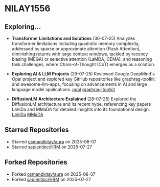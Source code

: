 # NILAY1556

## Exploring...
- **Transformer Limitations and Solutions** (30-07-25)
  Analyzes transformer limitations including quadratic memory complexity, addressed by sparse or approximate attention (Flash Attention), diminishing returns with large context windows, tackled by recency biasing (MEGA) or selective attention (LaMDA, CEMA), and reasoning task challenges, where Chain-of-Thought (CoT) emerges as a solution.

- **Exploring AI & LLM Projects** (29-07-25)
  Reviewed Google DeepMind's Opal project and explored key GitHub repositories like graphrag-toolkit and awesome-llm-apps, focusing on advancements in AI and large language model applications.
  [opal](https://opal.withgoogle.com/)
  [graphrag-toolkit](https://github.com/awslabs/graphrag-toolkit)

- **DiffusionLM Architecture Explained** (28-07-25)
  Explored the DiffusionLM architecture and its recent hype, referencing key papers LaViDa and MMaDA for detailed insights into its foundational design.
  [LaViDa](https://arxiv.org/abs/2505.16839)
  [MMaDA](https://arxiv.org/abs/2505.15809)

## Starred Repositories
- Starred [osmandkitay/aura](https://github.com/osmandkitay/aura) on 2025-08-07
- Starred [sapientinc/HRM](https://github.com/sapientinc/HRM) on 2025-07-27

## Forked Repositories
- Forked [osmandkitay/aura](https://github.com/NILAY1556/aura) on 2025-08-07
- Forked [sapientinc/HRM](https://github.com/NILAY1556/HRM) on 2025-07-27

